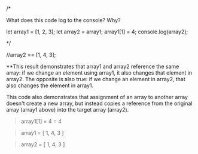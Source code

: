 /*

What does this code log to the console? Why?

let array1 = [1, 2, 3];
let array2 = array1;
array1[1] = 4;
console.log(array2);

*/

//array2 == [1, 4, 3];


**This result demonstrates that array1 and array2 reference the same array: if we change an element using array1, it also changes that element in array2. The opposite is also true: if we change an element in array2, that also changes the element in array1.

This code also demonstrates that assignment of an array to another array doesn't create a new array, but instead copies a reference from the original array (array1 above) into the target array (array2).


> array1[1] = 4
= 4

> array1
= [ 1, 4, 3 ]

> array2
= [ 1, 4, 3 ]